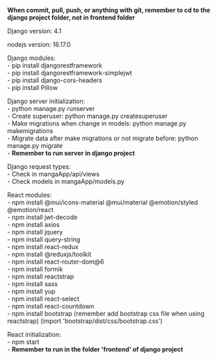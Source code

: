 **When commit, pull, push, or anything with git, remember to cd to the django project folder, not in frontend folder**


Django version: 4.1

nodejs version: 16.17.0

Django modules:\
    - pip install djangorestframework\
    - pip install djangorestframework-simplejwt\
    - pip install django-cors-headers\
    - pip install Pillow

Django server initialization:\
    - python manage.py runserver\
    - Create superuser: python manage.py createsuperuser\
    - Make migrations when change in models: python manage.py makemigrations\
    - Migrate data after make migrations or not migrate before: python manage.py migrate\
    - **Remember to run server in django project**

Django request types:\
    - Check in mangaApp/api/views\
    - Check models in mangaApp/models.py

React modules:\
    - npm install @mui/icons-material @mui/material @emotion/styled @emotion/react\
    - npm install jwt-decode\
    - npm install axios\
    - npm install jquery\
    - npm install query-string\
    - npm install react-redux\
    - npm install @reduxjs/toolkit\
    - npm install react-router-dom@6\
    - npm install formik\
    - npm install reactstrap\
    - npm install sass\
    - npm install yup\
    - npm install react-select\
    - npm install react-countdown\
    - npm install bootstrap (remember add bootstrap css file when using reactstrap) (import 'bootstrap/dist/css/bootstrap.css')


React initialization:\
    - npm start\
    - **Remember to run in the folder 'frontend' of django project**

